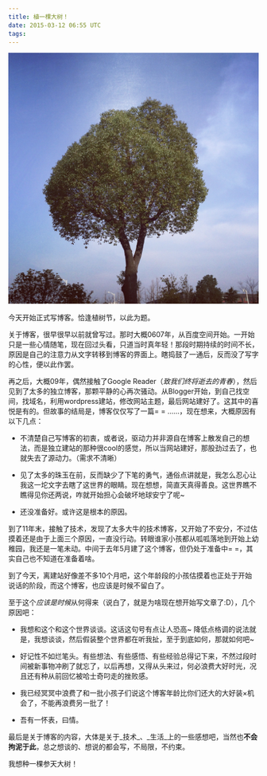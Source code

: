 ```yaml
---
title: 植一棵大树！
date: 2015-03-12 06:55 UTC
tags:
---
```


![arbor-day-tree](../images/2015-03-12-arbor-day-01.jpg)

今天开始正式写博客。恰逢植树节，以此为题。

关于博客，很早很早以前就曾写过。那时大概0607年，从百度空间开始。一开始只是一些心情随笔，现在回过头看，只道当时真年轻！那段时期持续的时间不长，原因是自己的注意力从文字转移到博客的界面上。瞎捣鼓了一通后，反而没了写字的心性，便以此作罢。

再之后，大概09年，偶然接触了Google Reader（*致我们终将逝去的青春*），然后见到了太多的独立博客，那颗平静的心再次骚动。从Blogger开始，到自己找空间，找域名，利用wordpress建站，修改网站主题，最后网站建好了。这其中的喜悦是有的。但故事的结局是，博客仅仅写了一篇= = ……，现在想来，大概原因有以下几点：

* 不清楚自己写博客的初衷，或者说，驱动力并非源自在博客上散发自己的想法，而是独立建站的那种很cool的感觉，所以当网站建好，那股劲过去了，也就失去了源动力。（需求不清晰）

* 见了太多的珠玉在前，反而缺少了下笔的勇气，通俗点讲就是，我怎么忍心让我这一坨文字去瞎了这世界的眼睛。现在想想，简直天真得善良。这世界瞧不瞧得见你还两说，咋就开始担心会破坏地球安宁了呢~

* 还没准备好。或许这是根本的原因。

到了11年末，接触了技术，发现了太多大牛的技术博客，又开始了不安分，不过估摸着还是由于上面三个原因，一直没行动。转眼谁家小孩都从呱呱落地到开始上幼稚园，我还是一笔未动。中间于去年5月建了这个博客，但仍处于准备中= =，其实自己也不知道在准备着啥。

到了今天，离建站好像差不多10个月吧，这个年龄段的小孩估摸着也正处于开始说话的阶段，而这个博客，也应该是时候不留白了。

至于这个*应该是时候*从何得来（说白了，就是为啥现在想开始写文章了:D），几个原因吧：

* 我想和这个和这个世界谈谈。这话这句号有点让人恐高~ 降低点格调的说法就是，我想谈谈，然后假装整个世界都在听我扯，至于到底如何，那就如何吧~

* 好记性不如烂笔头。有些想法、有些感悟、有些经验总得记下来，不然过段时间被新事物冲刷了就忘了，以后再想，又得从头来过，何必浪费大好时光，况且还有种从前回忆被哈士奇叼走的挫败感。

* 我已经冥冥中浪费了和一批小孩子们说这个博客年龄比你们还大的大好装×机会了，不能再浪费另一批了！

* 吾有一怀表，曰情。

最后是关于博客的内容，大体是关于_技术_、_生活_上的一些感想吧，当然也**不会拘泥于此**，总之想谈的、想说的都会写，不局限，不约束。

我想种一棵参天大树！

